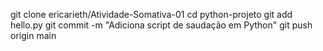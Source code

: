 git clone ericarieth/Atividade-Somativa-01
cd python-projeto
git add hello.py
git commit -m "Adiciona script de saudação em Python"
git push origin main
